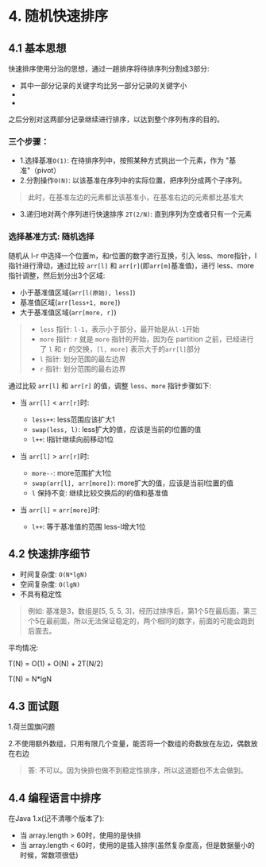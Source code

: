 # 4. 随机快速排序

## 4.1 基本思想

快速排序使用分治的思想，通过一趟排序将待排序列分割成3部分:
* 其中一部分记录的关键字均比另一部分记录的关键字小
*
*
  
之后分别对这两部分记录继续进行排序，以达到整个序列有序的目的。

### 三个步骤：

* 1.选择基准`O(1)`: 在待排序列中，按照某种方式挑出一个元素，作为 "基准"（pivot）
* 2.分割操作`O(N)`: 以该基准在序列中的实际位置，把序列分成两个子序列。

> 此时，在基准左边的元素都比该基准小，在基准右边的元素都比基准大

* 3.递归地对两个序列进行快速排序 `2T(2/N)`: 直到序列为空或者只有一个元素

### 选择基准方式: 随机选择

随机从 l-r 中选择一个位置m，和r位置的数字进行互换，引入 less、more指针，l指针进行滑动，通过比较 `arr[l]` 和 `arr[r]`(即`arr[m]`基准值)，进行 less、more指针调整，然后划分出3个区域:

* 小于基准值区域(`arr[l(原始), less]`)
* 基准值区域(`arr[less+1, more]`)
* 大于基准值区域(`arr[more, r]`)

> * `less` 指针: `l-1`，表示小于部分，最开始是从`l-1`开始
> * `more` 指针: `r` 就是 `more` 指针的开始，因为在 partition 之前，已经进行了 `l` 和 `r` 的交换，`[l, more]` 表示大于的`arr[l]`部分
> * `l` 指针: 划分范围的最左边界
> * `r` 指针: 划分范围的最右边界

通过比较 `arr[l]` 和 `arr[r]` 的值，调整 `less`、`more` 指针步骤如下:

* 当 `arr[l]` < `arr[r]`时:
    * `less++`: less范围应该扩大1
    * `swap(less, l)`: less扩大的值，应该是当前的l位置的值
    * `l++`: l指针继续向前移动1位

* 当 `arr[l]` > `arr[r]`时:
    * `more--`: more范围扩大1位
    * `swap(arr[l], arr[more])`: more扩大的值，应该是当前l位置的值
    * `l` 保持不变: 继续比较交换后的l的值和基准值

* 当 `arr[l]` = `arr[more]`时:
    * `l++`: 等于基准值的范围 less-l增大1位


## 4.2 快速排序细节

* 时间复杂度: `O(N*lgN)`
* 空间复杂度: `O(lgN)`
* 不具有稳定性

> 例如: 基准是3，数组是[5, 5, 5, 3]，经历过排序后，第1个5在最后面，第三个5在最前面，所以无法保证稳定的，两个相同的数字，前面的可能会跑到后面去。

平均情况:

T(N) = O(1) + O(N) + 2T(N/2)

T(N) = N*lgN


## 4.3 面试题

1.荷兰国旗问题

2.不使用额外数组，只用有限几个变量，能否将一个数组的奇数放在左边，偶数放在右边

> 答: 不可以。因为快排也做不到稳定性排序，所以这道题也不太会做到。


## 4.4 编程语言中排序

在Java 1.x(记不清哪个版本了):
* 当 array.length > 60时，使用的是快排
* 当 array.length < 60时，使用的是插入排序(虽然复杂度高，但是数据量小的时候，常数项很低)